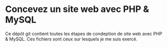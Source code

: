 # Concevez un site web avec PHP & MySQL

Ce dépôt git contient toutes les étapes de condeption de site web avec PHP & MySQL. Ces fichiers sont ceux sur lesquels je me suis exercé.  


